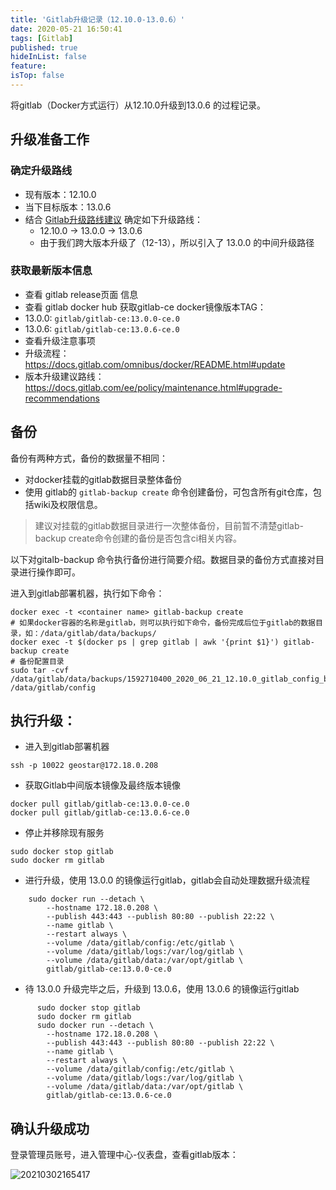 ```yaml
---
title: 'Gitlab升级记录（12.10.0-13.0.6）'
date: 2020-05-21 16:50:41
tags: [Gitlab]
published: true
hideInList: false
feature: 
isTop: false
---
```


将gitlab（Docker方式运行）从12.10.0升级到13.0.6 的过程记录。

<!-- more -->

## 升级准备工作

### **确定升级路线**

- 现有版本：12.10.0
- 当下目标版本：13.0.6
- 结合 [Gitlab升级路线建议](https://docs.gitlab.com/ee/policy/maintenance.html#upgrade-recommendations) 确定如下升级路线：
  - 12.10.0 -> 13.0.0 -> 13.0.6 
  - 由于我们跨大版本升级了（12-13），所以引入了 13.0.0 的中间升级路径

### **获取最新版本信息**

- 查看 gitlab release页面 信息
- 查看 gitlab docker hub 获取gitlab-ce docker镜像版本TAG：
- 13.0.0: `gitlab/gitlab-ce:13.0.0-ce.0`
- 13.0.6: `gitlab/gitlab-ce:13.0.6-ce.0`
- 查看升级注意事项
- 升级流程： https://docs.gitlab.com/omnibus/docker/README.html#update
- 版本升级建议路线：https://docs.gitlab.com/ee/policy/maintenance.html#upgrade-recommendations

## 备份

备份有两种方式，备份的数据量不相同：

* 对docker挂载的gitlab数据目录整体备份
* 使用 gitlab的 `gitlab-backup create` 命令创建备份，可包含所有git仓库，包括wiki及权限信息。

> 建议对挂载的gitlab数据目录进行一次整体备份，目前暂不清楚gitlab-backup create命令创建的备份是否包含ci相关内容。

以下对gitalb-backup 命令执行备份进行简要介绍。数据目录的备份方式直接对目录进行操作即可。

进入到gitlab部署机器，执行如下命令：

```shell l
docker exec -t <container name> gitlab-backup create
# 如果docker容器的名称是gitlab，则可以执行如下命令，备份完成后位于gitlab的数据目录，如：/data/gitlab/data/backups/
docker exec -t $(docker ps | grep gitlab | awk '{print $1}') gitlab-backup create
# 备份配置目录
sudo tar -cvf /data/gitlab/data/backups/1592710400_2020_06_21_12.10.0_gitlab_config_backup.tar /data/gitlab/config 
```

## 执行升级：

- 进入到gitlab部署机器 

```shell
ssh -p 10022 geostar@172.18.0.208
```

- 获取Gitlab中间版本镜像及最终版本镜像

```shell
docker pull gitlab/gitlab-ce:13.0.0-ce.0
docker pull gitlab/gitlab-ce:13.0.6-ce.0
```

- 停止并移除现有服务

```shell
sudo docker stop gitlab 
sudo docker rm gitlab 
```

- 进行升级，使用 13.0.0 的镜像运行gitlab，gitlab会自动处理数据升级流程

```shell
    sudo docker run --detach \
        --hostname 172.18.0.208 \
        --publish 443:443 --publish 80:80 --publish 22:22 \
        --name gitlab \
        --restart always \
        --volume /data/gitlab/config:/etc/gitlab \
        --volume /data/gitlab/logs:/var/log/gitlab \
        --volume /data/gitlab/data:/var/opt/gitlab \
        gitlab/gitlab-ce:13.0.0-ce.0
```

- 待 13.0.0 升级完毕之后，升级到 13.0.6，使用 13.0.6 的镜像运行gitlab

```shell
      sudo docker stop gitlab 
      sudo docker rm gitlab 
      sudo docker run --detach \
        --hostname 172.18.0.208 \
        --publish 443:443 --publish 80:80 --publish 22:22 \
        --name gitlab \
        --restart always \
        --volume /data/gitlab/config:/etc/gitlab \
        --volume /data/gitlab/logs:/var/log/gitlab \
        --volume /data/gitlab/data:/var/opt/gitlab \
        gitlab/gitlab-ce:13.0.6-ce.0
```

## 确认升级成功

登录管理员账号，进入管理中心-仪表盘，查看gitlab版本：

![20210302165417](https://s2.loli.net/2022/05/26/bZVXJwGkjyC6AdL.png)

